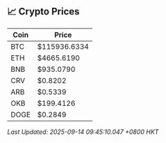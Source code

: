## 📈 Crypto Prices

| Coin | Price |
| ---- | ----- |
| BTC | $115936.6334 |
| ETH | $4665.6190 |
| BNB | $935.0790 |
| CRV | $0.8202 |
| ARB | $0.5339 |
| OKB | $199.4126 |
| DOGE | $0.2849 |

_Last Updated: 2025-09-14 09:45:10.047 +0800 HKT_